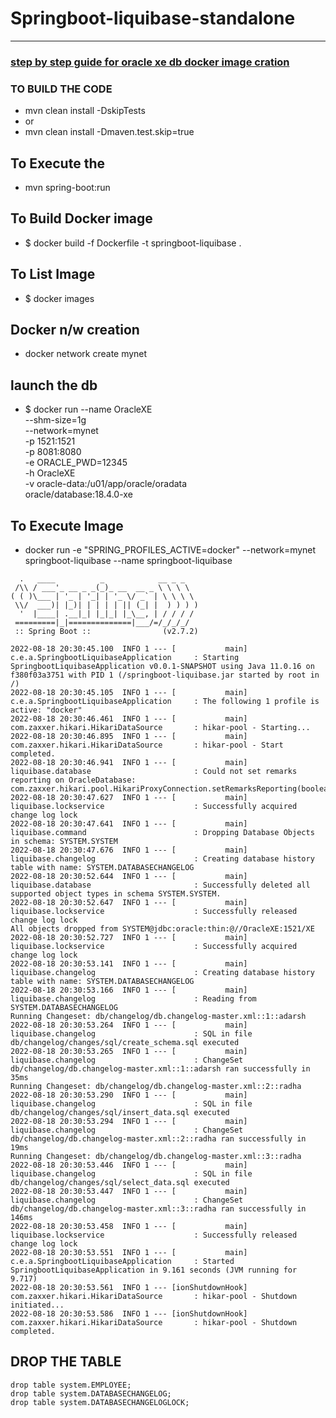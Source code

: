 # Springboot-liquibase-standalone
---

### [step by step guide for oracle xe db docker image cration ](oracle-db-xe-docker-image-building-process.md)

### TO BUILD THE CODE 
* mvn clean install -DskipTests
* or 
* mvn clean install -Dmaven.test.skip=true


## To Execute the 
* mvn spring-boot:run 

## To Build Docker image 
* $ docker build -f Dockerfile -t springboot-liquibase .

## To List Image 
* $ docker images

## Docker n/w creation 
* docker network create mynet

##  launch the db
* $ docker run --name OracleXE \
  --shm-size=1g \
  --network=mynet \
  -p 1521:1521 \
  -p 8081:8080 \
  -e ORACLE_PWD=12345 \
  -h OracleXE \
  -v oracle-data:/u01/app/oracle/oradata \
  oracle/database:18.4.0-xe

## To Execute Image
* docker run -e "SPRING_PROFILES_ACTIVE=docker" --network=mynet  springboot-liquibase --name springboot-liquibase

```        
  .   ____          _            __ _ _
 /\\ / ___'_ __ _ _(_)_ __  __ _ \ \ \ \
( ( )\___ | '_ | '_| | '_ \/ _` | \ \ \ \
 \\/  ___)| |_)| | | | | || (_| |  ) ) ) )
  '  |____| .__|_| |_|_| |_\__, | / / / /
 =========|_|==============|___/=/_/_/_/
 :: Spring Boot ::                (v2.7.2)

2022-08-18 20:30:45.100  INFO 1 --- [           main] c.e.a.SpringbootLiquibaseApplication     : Starting SpringbootLiquibaseApplication v0.0.1-SNAPSHOT using Java 11.0.16 on f380f03a3751 with PID 1 (/springboot-liquibase.jar started by root in /)
2022-08-18 20:30:45.105  INFO 1 --- [           main] c.e.a.SpringbootLiquibaseApplication     : The following 1 profile is active: "docker"
2022-08-18 20:30:46.461  INFO 1 --- [           main] com.zaxxer.hikari.HikariDataSource       : hikar-pool - Starting...
2022-08-18 20:30:46.895  INFO 1 --- [           main] com.zaxxer.hikari.HikariDataSource       : hikar-pool - Start completed.
2022-08-18 20:30:46.941  INFO 1 --- [           main] liquibase.database                       : Could not set remarks reporting on OracleDatabase: com.zaxxer.hikari.pool.HikariProxyConnection.setRemarksReporting(boolean)
2022-08-18 20:30:47.627  INFO 1 --- [           main] liquibase.lockservice                    : Successfully acquired change log lock
2022-08-18 20:30:47.641  INFO 1 --- [           main] liquibase.command                        : Dropping Database Objects in schema: SYSTEM.SYSTEM
2022-08-18 20:30:47.676  INFO 1 --- [           main] liquibase.changelog                      : Creating database history table with name: SYSTEM.DATABASECHANGELOG
2022-08-18 20:30:52.644  INFO 1 --- [           main] liquibase.database                       : Successfully deleted all supported object types in schema SYSTEM.SYSTEM.
2022-08-18 20:30:52.647  INFO 1 --- [           main] liquibase.lockservice                    : Successfully released change log lock
All objects dropped from SYSTEM@jdbc:oracle:thin:@//OracleXE:1521/XE
2022-08-18 20:30:52.727  INFO 1 --- [           main] liquibase.lockservice                    : Successfully acquired change log lock
2022-08-18 20:30:53.141  INFO 1 --- [           main] liquibase.changelog                      : Creating database history table with name: SYSTEM.DATABASECHANGELOG
2022-08-18 20:30:53.166  INFO 1 --- [           main] liquibase.changelog                      : Reading from SYSTEM.DATABASECHANGELOG
Running Changeset: db/changelog/db.changelog-master.xml::1::adarsh
2022-08-18 20:30:53.264  INFO 1 --- [           main] liquibase.changelog                      : SQL in file db/changelog/changes/sql/create_schema.sql executed
2022-08-18 20:30:53.265  INFO 1 --- [           main] liquibase.changelog                      : ChangeSet db/changelog/db.changelog-master.xml::1::adarsh ran successfully in 35ms
Running Changeset: db/changelog/db.changelog-master.xml::2::radha
2022-08-18 20:30:53.290  INFO 1 --- [           main] liquibase.changelog                      : SQL in file db/changelog/changes/sql/insert_data.sql executed
2022-08-18 20:30:53.294  INFO 1 --- [           main] liquibase.changelog                      : ChangeSet db/changelog/db.changelog-master.xml::2::radha ran successfully in 19ms
Running Changeset: db/changelog/db.changelog-master.xml::3::radha
2022-08-18 20:30:53.446  INFO 1 --- [           main] liquibase.changelog                      : SQL in file db/changelog/changes/sql/select_data.sql executed
2022-08-18 20:30:53.447  INFO 1 --- [           main] liquibase.changelog                      : ChangeSet db/changelog/db.changelog-master.xml::3::radha ran successfully in 146ms
2022-08-18 20:30:53.458  INFO 1 --- [           main] liquibase.lockservice                    : Successfully released change log lock
2022-08-18 20:30:53.551  INFO 1 --- [           main] c.e.a.SpringbootLiquibaseApplication     : Started SpringbootLiquibaseApplication in 9.161 seconds (JVM running for 9.717)
2022-08-18 20:30:53.561  INFO 1 --- [ionShutdownHook] com.zaxxer.hikari.HikariDataSource       : hikar-pool - Shutdown initiated...
2022-08-18 20:30:53.586  INFO 1 --- [ionShutdownHook] com.zaxxer.hikari.HikariDataSource       : hikar-pool - Shutdown completed.
```


## DROP THE TABLE 
``` 
drop table system.EMPLOYEE;
drop table system.DATABASECHANGELOG;
drop table system.DATABASECHANGELOGLOCK;
```